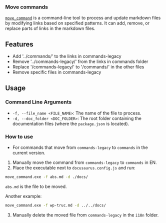### Move commands

[`move_command`](move_command) is a command-line tool to process and update markdown files by modifying links based on specified patterns. It can add, remove, or replace parts of links in the markdown files.

## Features

- Add '../commands/' to the links in commands-legacy
- Remove '../commands-legacy/' from the links in commands folder
- Replace '/commands-legacy/' to '/commands/' in the other files
- Remove specific files in commands-legacy

## Usage

### Command Line Arguments

- `-f, --file_name <FILE_NAME>`: The name of the file to process.
- `-d, --doc_folder <DOC_FOLDER>`: The root folder containing the documentation files (where the `package.json` is located).

### How to use

- For commands that move from `commands-legacy` to `commands` in the current version.

1. Manually move the command from `commands-legacy` to `commands` in EN.
2. Place the executable next to `docusaurus.config.js` and run:

```sh
move_command.exe -f abs.md -d ./docs/
```

`abs.md` is the file to be moved.

Another example:
```sh
move_command.exe -f wp-truc.md -d ../../docs/
```

3. Manually delete the moved file from `commands-legacy` in the `i18n` folder.
